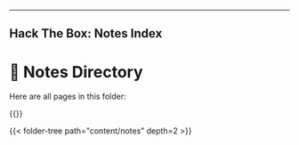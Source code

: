 
---
Hack The Box: Notes Index
---

# 📂 Notes Directory

Here are all pages in this folder:

{{<folder-index>}}


{{< folder-tree path="content/notes" depth=2 >}}
